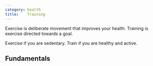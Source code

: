 ```yaml
---
category: health
title:    Training
---
```


Exercise is deliberate movement that improves your health.
Training is exercise directed towards a goal.

Exercise if you are sedentary.
Train if you are healthy and active.

## Fundamentals



